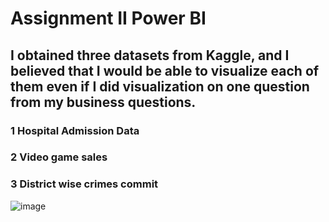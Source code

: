 # Assignment II Power BI

## I obtained three datasets from Kaggle, and I believed that I would be able to visualize each of them even if I did visualization on one question from my business questions.

### 1 Hospital Admission Data
### 2 Video game sales
### 3 District wise crimes commit


![image](https://github.com/Simpy97/Visualization/assets/123116251/ad99b53d-b692-406b-a2f4-95fe34df7536)





